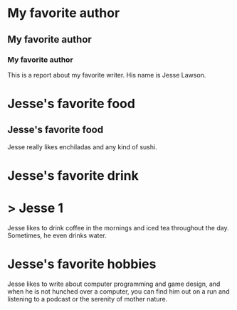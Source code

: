 # My favorite author
## My favorite author
### My favorite author

This is a report about my favorite writer. His name is Jesse Lawson.

# Jesse's favorite __food__
## Jesse's favorite **food**

Jesse really likes enchiladas and any kind of sushi. 

# Jesse's favorite drink

# > Jesse 1

Jesse likes to drink coffee in the mornings and iced tea throughout the day. Sometimes, he even drinks water. 

# Jesse's favorite hobbies

Jesse likes to write about computer programming and game design, and when he is not hunched over a computer, you can find him out on a run and listening to a podcast or the serenity of mother nature. 
 
